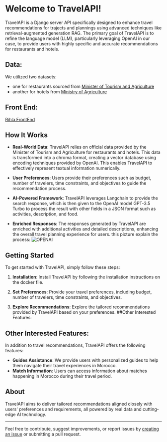 # Welcome to TravelAPI!

TravelAPI is a Django server API specifically designed to enhance travel recommendations for trajects and plannings using advanced techniques like retrieval-augmented generation RAG. The primary goal of TravelAPI is to refine the language model (LLM), particularly leveraging OpenAI in our case, to provide users with highly specific and accurate recommendations for restaurants and hotels.

## Data:
We utilized two datasets:
- one for restaurants sourced from [Minister of Tourism and Agriculture](https://mtaess.gov.ma/fr/annuaires/annuaire-des-etablissements-dhebergements-touristique/)
- another for hotels from [Ministry of Agriculture](https://www.agriculture.gov.ma/sites/default/files/2021-09/annexe3_-_liste_des_restaurants_touristiques_independants_classes-_2018-.pdf)

## Front End:
[Rihla FrontEnd](https://github.com/AElKaimouni/rihla)


## How It Works

- **Real-World Data**: TravelAPI relies on official data provided by the Minister of Tourism and Agriculture for restaurants and hotels. This data is transformed into a chroma format, creating a vector database using encoding techniques provided by OpenAI. This enables TravelAPI to effectively represent textual information numerically.
   
- **User Preferences**: Users provide their preferences such as budget, number of travelers, time constraints, and objectives to guide the recommendation process.
   
- **AI-Powered Framework**: TravelAPI leverages Langchain to provide the search response, which is then given to the OpenAI model GPT-3.5 Turbo to process the result with other fields in a JSON format such as activities, description, and food.
   
- **Enriched Responses**: The responses generated by TravelAPI are enriched with additional activities and detailed descriptions, enhancing the overall travel planning experience for users.
  this picture explain  the process:
![OPENAI](https://github.com/safouat/TravelApi/assets/120058233/36ccc39e-01fa-4778-819d-55d1f4ba500c)

## Getting Started

To get started with TravelAPI, simply follow these steps:

1. **Installation**: Install TravelAPI by following the installation instructions on the docker file.
   
2. **Set Preferences**: Provide your travel preferences, including budget, number of travelers, time constraints, and objectives.
   
3. **Explore Recommendations**: Explore the tailored recommendations provided by TravelAPI based on your preferences.
##Other Interested Features:
## Other Interested Features:
In addition to travel recommendations, TravelAPI offers the following features:

- **Guides Assistance**: We provide users with personalized guides to help them navigate their travel experiences in Morocco.
- **Match Information**: Users can access information about matches happening in Morocco during their travel period.

## About

TravelAPI aims to deliver tailored recommendations aligned closely with users' preferences and requirements, all powered by real data and cutting-edge AI technology.

---

Feel free to contribute, suggest improvements, or report issues by [creating an issue](#) or submitting a pull request.
